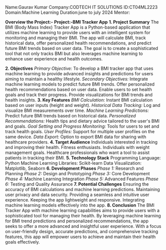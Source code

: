 Name:Gaurav Kumar
Company:CODTECH IT SOLUTIONS
ID:CT04ML2223
Domain:Machine Learning
Duration:june to july 2024
Mentor:

****Overview the Project:-****
**Project:-BMI Tracker App**
**1. Project Summary**
The BMI (Body Mass Index) Tracker App is a Python-based application that utilizes machine learning to provide users with an intelligent system for monitoring and managing their BMI. The app will calculate BMI, track historical data, offer personalized health recommendations, and predict future BMI trends based on user data. The goal is to create a sophisticated tool that not only tracks BMI but also leverages machine learning to enhance user experience and health outcomes.

**2. Objectives**
*Primary Objective:* To develop a BMI tracker app that uses machine learning to provide advanced insights and predictions for users aiming to maintain a healthy lifestyle.
*Secondary Objectives:*
Integrate machine learning models to predict future BMI trends.
Offer personalized health recommendations based on user data.
Enable users to set health goals and track their progress.
Provide visualizations for BMI trends and health insights.
**3. Key Features**
*BMI Calculation:* Instant BMI calculation based on user inputs (height and weight).
*Historical Data Tracking:* Log and visualize BMI measurements over time.
*Machine Learning Predictions:* Predict future BMI trends based on historical data.
*Personalized Recommendations:* Health tips and dietary advice tailored to the user's BMI and goals.
*Goal Setting and Progress Monitoring:* Tools for users to set and track health goals.
*User Profiles:* Support for multiple user profiles on the same device.
*Data Export:* Option to export BMI data for sharing with healthcare providers.
**4. Target Audience**
Individuals interested in tracking and improving their health.
Fitness enthusiasts.
Individuals with weight management goals.
Healthcare professionals who want a tool to assist patients in tracking their BMI.
**5. Technology Stack**
Programming Language: Python
Machine Learning Libraries: Scikit-learn
Data Visualization: Matplotlib, Seaborn
**6. Development Phases**
*Phase 1:* Research and Planning
*Phase 2:* Design and Prototyping
*Phase 3:* Core Development
*Phase 4:* Machine Learning Integration
*Phase 5:* Advanced Features
*Phase 6:* Testing and Quality Assurance
**7. Potential Challenges**
Ensuring the accuracy of BMI calculations and machine learning predictions.
Maintaining user privacy and data security.
Providing a seamless and intuitive user experience.
Keeping the app lightweight and responsive.
Integrating machine learning models effectively into the app.
**8. Conclusion**
The BMI Tracker App with machine learning capabilities aims to provide users with a sophisticated tool for managing their health. By leveraging machine learning for BMI trend predictions and personalized recommendations, the app seeks to offer a more advanced and insightful user experience. With a focus on user-friendly design, accurate predictions, and comprehensive tracking features, this app will empower users to achieve and maintain their health goals effectively.








